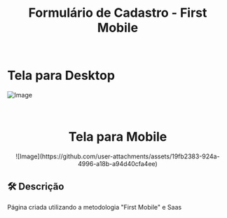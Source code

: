 <h1 align="center"> Formulário de Cadastro - First Mobile </h1>

<br><h1>Tela para Desktop</h1>
![Image](https://github.com/user-attachments/assets/fd686b3b-0639-4abe-9bfa-a1804d65800c)
<center><br><h1>Tela para Mobile</h1>
![Image](https://github.com/user-attachments/assets/19fb2383-924a-4996-a18b-a94d40cfa4ee)
</center>

## 🛠️ Descrição

Página criada utilizando a metodologia "First Mobile" e Saas
